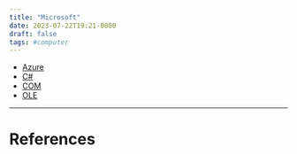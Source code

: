 ```yaml
---
title: "Microsoft"
date: 2023-07-22T19:21-0800
draft: false
tags: #computer
---
```


- [Azure](../azure/)
- [C#](../c-/)
- [COM](../com/)
- [OLE](../ole/)



---
# References

